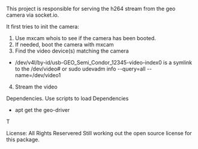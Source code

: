 This project is responsible for serving the h264 stream from the geo camera via socket.io.

It first tries to init the camera:
1. Use mxcam whois to see if the camera has been booted.
2. If needed, boot the camera with mxcam
3. Find the video device(s) matching the camera
 - /dev/v4l/by-id/usb-GEO_Semi_Condor_12345-video-index0 is a symlink to the /dev/video#
 or
 sudo udevadm info --query=all --name=/dev/video1
4. Stream the video

Dependencies.
Use scripts to load Dependencies
 - apt get the geo-driver

T


License: All Rights Reservered
Still working out the open source license for this package.